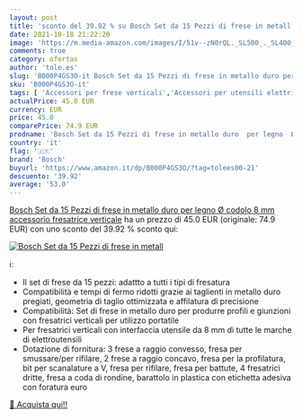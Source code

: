 ```yaml
---
layout: post
title: 'sconto del 39.92 % su Bosch Set da 15 Pezzi di frese in metall  '
date: 2021-10-18 21:22:20
image: 'https://m.media-amazon.com/images/I/51v--zN0rQL._SL500_._SL400_.jpg'
comments: true
category: ofertas
author: 'tole.es'
slug: 'B000P4GS3O-it Bosch Set da 15 Pezzi di frese in metallo duro per legno Ø...'
sku: 'B000P4GS3O-it'
tags: [ 'Accessori per frese verticali','Accessori per utensili elettrici','Fai da te','Punte a spirale','Punte per frese verticali','Utensili elettrici e a mano','bosch', ]
actualPrice: 45.0 EUR
currency: EUR
price: 45.0
comparePrice: 74.9 EUR
prodname: 'Bosch Set da 15 Pezzi di frese in metallo duro  per legno  Ø codolo 8 mm  accessorio fresatrice verticale'
country: 'it'
flag: '🇮🇹'
brand: 'Bosch'
buyurl: 'https://www.amazon.it/dp/B000P4GS3O/?tag=tolees00-21'
descuento: '39.92'
average: '53.0'
---
```


[Bosch Set da 15 Pezzi di frese in metallo duro  per legno  Ø codolo 8 mm  accessorio fresatrice verticale](https://www.amazon.it/dp/B000P4GS3O/?tag=tolees00-21) ha un prezzo di 45.0 EUR (originale: 74.9 EUR) con uno sconto del 39.92 % sconto qui:

[![Bosch Set da 15 Pezzi di frese in metall](https://m.media-amazon.com/images/I/51v--zN0rQL._SL500_._SL400_.jpg)](https://www.amazon.it/dp/B000P4GS3O/?tag=tolees00-21)

ℹ️:

- Il set di frese da 15 pezzi: adattto a tutti i tipi di fresatura
- Compatibilità e tempi di fermo ridotti grazie ai taglienti in metallo duro pregiati, geometria di taglio ottimizzata e affilatura di precisione
- Compatibilità: Set di frese in metallo duro per produrre profili e giunzioni con fresatrici verticali per utilizzo portatile
- Per fresatrici verticali con interfaccia utensile da 8 mm di tutte le marche di elettroutensili
- Dotazione di fornitura: 3 frese a raggio convesso, fresa per smussare/per rifilare, 2 frese a raggio concavo, fresa per la profilatura, bit per scanalature a V, fresa per rifilare, fresa per battute, 4 fresatrici dritte, fresa a coda di rondine, barattolo in plastica con etichetta adesiva con foratura euro

[🛒 Acquista qui!!](https://www.amazon.it/dp/B000P4GS3O/?tag=tolees00-21)
